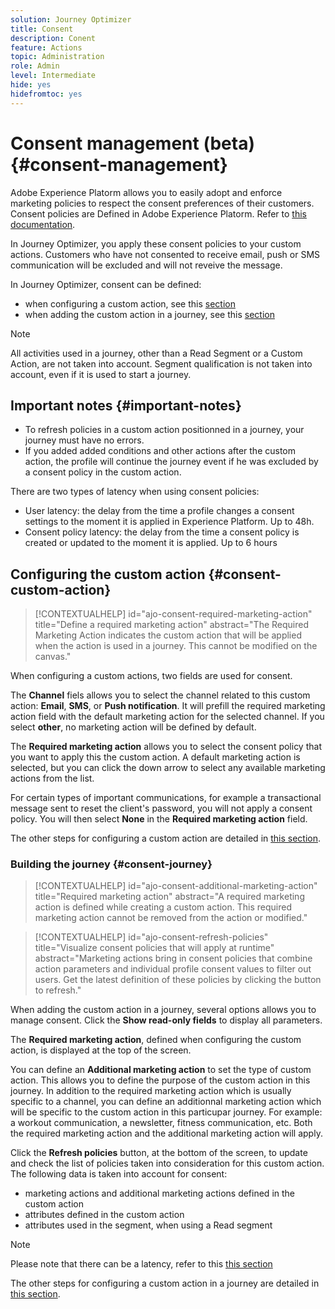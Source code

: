 ```yaml
---
solution: Journey Optimizer
title: Consent
description: Conent
feature: Actions
topic: Administration
role: Admin
level: Intermediate
hide: yes
hidefromtoc: yes
---
```

# Consent management (beta) {#consent-management}

Adobe Experience Platorm allows you to easily adopt and enforce marketing policies to respect the consent preferences of their customers. Consent policies are Defined in Adobe Experience Platorm. Refer to [this documentation](https://experienceleague.adobe.com/docs/experience-platform/data-governance/policies/user-guide.html?lang=en#consent-policy).

In Journey Optimizer, you apply these consent policies to your custom actions. Customers who have not consented to receive email, push or SMS communication will be excluded and will not reveive the message. 

In Journey Optimizer, consent can be defined:

* when configuring a custom action, see this [section](../action/consent.md#consent-custom-action)
* when adding the custom action in a journey, see this [section](../action/consent.md#consent-journey)

>[!NOTE]
>
>All activities used in a journey, other than a Read Segment or a Custom Action, are not taken into account. Segment qualification is not taken into account, even if it is used to start a journey.

## Important notes {#important-notes}

* To refresh policies in a custom action positionned in a journey, your journey must have no errors. 
* If you added added conditions and other actions after the custom action, the profile will continue the journey event if he was excluded by a consent policy in the custom action.

There are two types of latency when using consent policies:

* User latency: the delay from the time a profile changes a consent settings to the moment it is applied in Experience Platform. Up to 48h. 
* Consent policy latency: the delay from the time a consent policy is created or updated to the moment it is applied. Up to 6 hours

## Configuring the custom action {#consent-custom-action}

>[!CONTEXTUALHELP]
>id="ajo-consent-required-marketing-action"
>title="Define a required marketing action"
>abstract="The Required Marketing Action indicates the custom action that will be applied when the action is used in a journey. This cannot be modified on the canvas." 

When configuring a custom actions, two fields are used for consent.

The **Channel** fiels allows you to select the channel related to this custom action: **Email**, **SMS**, or **Push notification**. It will prefill the required marketing action field with the default marketing action for the selected channel. If you select **other**, no marketing action will be defined by default. 

The **Required marketing action** allows you to select the consent policy that you want to apply this the custom action. A default marketing action is selected, but you can click the down arrow to select any available marketing actions from the list.

For certain types of important communications, for example a transactional message sent to reset the client's password, you will not apply a consent policy. You will then select **None** in the **Required marketing action** field.

The other steps for configuring a custom action are detailed in [this section](../action/about-custom-action-configuration.md#consent-management).  

### Building the journey {#consent-journey}

>[!CONTEXTUALHELP]
>id="ajo-consent-additional-marketing-action"
>title="Required marketing action"
>abstract="A required marketing action is defined while creating a custom action. This required marketing action cannot be removed from the action or modified." 

>[!CONTEXTUALHELP]
>id="ajo-consent-refresh-policies"
>title="Visualize consent policies that will apply at runtime"
>abstract="Marketing actions bring in consent policies that combine action parameters and individual profile consent values to filter out users. Get the latest definition of these policies by clicking the button to refresh." 

When adding the custom action in a journey, several options allows you to manage consent. Click the **Show read-only fields** to display all parameters.

The **Required marketing action**, defined when configuring the custom action, is displayed at the top of the screen.

You can define an **Additional marketing action** to set the type of custom action. This allows you to define the purpose of the custom action in this journey. In addition to the required marketing action which is usually specific to a channel, you can define an additionnal marketing action which will be specific to the custom action in this particupar journey. For example: a workout communication, a newsletter, fitness communication, etc. Both the required marketing action and the additional marketing action will apply.

Click the **Refresh policies** button, at the bottom of the screen, to update and check the list of policies taken into consideration for this custom action. The following data is taken into account for consent:

* marketing actions and additional marketing actions defined in the custom action
* attributes defined in the custom action
* attributes used in the segment, when using a Read segment

>[!NOTE]
>
>Please note that there can be a latency, refer to this [this section](../action/consent.md#important-notes)

The other steps for configuring a custom action in a journey are detailed in [this section](../building-journeys/using-custom-actions.md).  

